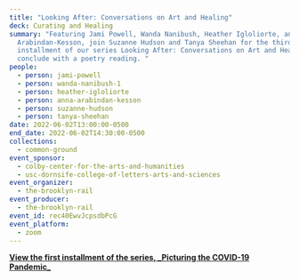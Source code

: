 ```yaml
---
title: "Looking After: Conversations on Art and Healing"
deck: Curating and Healing
summary: "Featuring Jami Powell, Wanda Nanibush, Heather Igloliorte, and Anna
  Arabindan-Kesson, join Suzanne Hudson and Tanya Sheehan for the third
  installment of our series Looking After: Conversations on Art and Healing. We
  conclude with a poetry reading. "
people:
  - person: jami-powell
  - person: wanda-nanibush-1
  - person: heather-igloliorte
  - person: anna-arabindan-kesson
  - person: suzanne-hudson
  - person: tanya-sheehan
date: 2022-06-02T13:00:00-0500
end_date: 2022-06-02T14:30:00-0500
collections:
  - common-ground
event_sponsor:
  - colby-center-for-the-arts-and-humanities
  - usc-dornsife-college-of-letters-arts-and-sciences
event_organizer:
  - the-brooklyn-rail
event_producer:
  - the-brooklyn-rail
event_id: rec40EwvJcpsdbPcG
event_platform:
  - zoom
---
```

**[View the first installment of the series, \_Picturing the COVID-19 Pandemic\_](https://brooklynrail.org/events/2022/02/03/looking-after-conversations-on-art-and-healing/)**